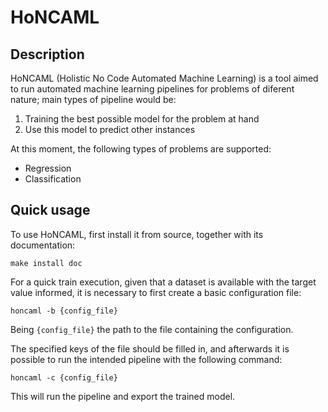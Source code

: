 # HoNCAML

Description
-----------

HoNCAML (Holistic No Code Automated Machine Learning) is a tool aimed to run
automated machine learning pipelines for problems of diferent nature; main
types of pipeline would be:

1. Training the best possible model for the problem at hand
2. Use this model to predict other instances

At this moment, the following types of problems are supported:

- Regression
- Classification

Quick usage
-----------

To use HoNCAML, first install it from source, together with its documentation:

   ```commandline
   make install doc
   ```

For a quick train execution, given that a dataset is available with the target
value informed, it is necessary to first create a basic configuration file:

   ```commandline
   honcaml -b {config_file}
   ```

Being ``{config_file}`` the path to the file containing the configuration.

The specified keys of the file should be filled in, and afterwards it is
possible to run the intended pipeline with the following command:

   ```commandline
   honcaml -c {config_file}
   ```

This will run the pipeline and export the trained model.
